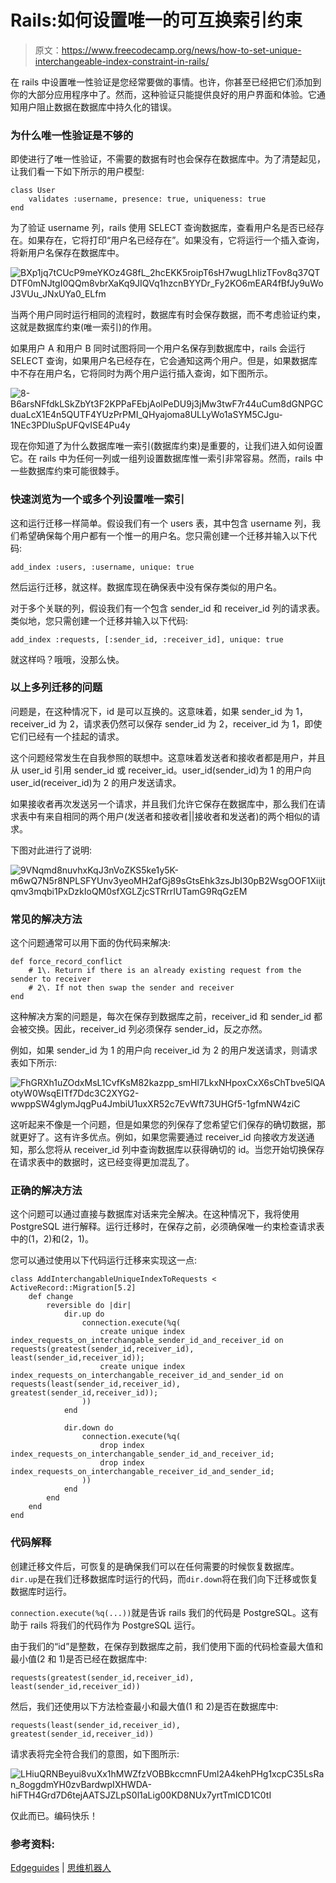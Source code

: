 # Rails:如何设置唯一的可互换索引约束

> 原文：<https://www.freecodecamp.org/news/how-to-set-unique-interchangeable-index-constraint-in-rails/>

在 rails 中设置唯一性验证是您经常要做的事情。也许，你甚至已经把它们添加到你的大部分应用程序中了。然而，这种验证只能提供良好的用户界面和体验。它通知用户阻止数据在数据库中持久化的错误。

### 为什么唯一性验证是不够的

即使进行了唯一性验证，不需要的数据有时也会保存在数据库中。为了清楚起见，让我们看一下如下所示的用户模型:

```
class User
    validates :username, presence: true, uniqueness: true
end 
```

为了验证 username 列，rails 使用 SELECT 查询数据库，查看用户名是否已经存在。如果存在，它将打印“用户名已经存在”。如果没有，它将运行一个插入查询，将新用户名保存在数据库中。

![BXp1jq7tCUcP9meYKOz4G8fL_2hcEKK5roipT6sH7wugLhIizTFov8q37QTDTF0mNJtgI0QQm8vbrXaKq9JIQVq1hzcnBYYDr_Fy2KO6mEAR4fBfJy9uWoJ3VUu_JNxUYa0_ELfm](img/4124d836f2adf3904a9a1648c3d9e2dc.png)

当两个用户同时运行相同的流程时，数据库有时会保存数据，而不考虑验证约束，这就是数据库约束(唯一索引)的作用。

如果用户 A 和用户 B 同时试图将同一个用户名保存到数据库中，rails 会运行 SELECT 查询，如果用户名已经存在，它会通知这两个用户。但是，如果数据库中不存在用户名，它将同时为两个用户运行插入查询，如下图所示。

![8-B6arsNFfdkLSkZbYt3F2KPPaFEbjAolPeDU9j3jMw3twF7r44uCum8dGNPGCduaLcX1E4n5QUTF4YUzPrPMI_QHyajoma8ULLyWo1aSYM5CJgu-1NEc3PDIuSpUFQvISE4Pu4y](img/7ed527a0b4ff0e4ce0d98c2ea264683e.png)

现在你知道了为什么数据库唯一索引(数据库约束)是重要的，让我们进入如何设置它。在 rails 中为任何一列或一组列设置数据库惟一索引非常容易。然而，rails 中一些数据库约束可能很棘手。

### 快速浏览为一个或多个列设置唯一索引

这和运行迁移一样简单。假设我们有一个 users 表，其中包含 username 列，我们希望确保每个用户都有一个惟一的用户名。您只需创建一个迁移并输入以下代码:

```
add_index :users, :username, unique: true 
```

然后运行迁移，就这样。数据库现在确保表中没有保存类似的用户名。

对于多个关联的列，假设我们有一个包含 sender_id 和 receiver_id 列的请求表。类似地，您只需创建一个迁移并输入以下代码:

```
add_index :requests, [:sender_id, :receiver_id], unique: true 
```

就这样吗？哦哦，没那么快。

### 以上多列迁移的问题

问题是，在这种情况下，id 是可以互换的。这意味着，如果 sender_id 为 1，receiver_id 为 2，请求表仍然可以保存 sender_id 为 2，receiver_id 为 1，即使它们已经有一个挂起的请求。

这个问题经常发生在自我参照的联想中。这意味着发送者和接收者都是用户，并且从 user_id 引用 sender_id 或 receiver_id。user_id(sender_id)为 1 的用户向 user_id(receiver_id)为 2 的用户发送请求。

如果接收者再次发送另一个请求，并且我们允许它保存在数据库中，那么我们在请求表中有来自相同的两个用户(发送者和接收者||接收者和发送者)的两个相似的请求。

下图对此进行了说明:

![9VNqmd8nuvhxKqJ3nVoZKS5ke1y5K-m6wQ7N5r8NPLSFYUnv3yeoMH2afGj89sGtsEhk3zsJbI30pB2WsgOOF1Xiijtqmv3mqbi1PxDzkIoQM0sfXGLZjcSTRrrIUTamG9RqGzEM](img/d75aa82b971b5695f7fcc9ced79d8d17.png)

### 常见的解决方法

这个问题通常可以用下面的伪代码来解决:

```
def force_record_conflict
    # 1\. Return if there is an already existing request from the sender to receiver 
    # 2\. If not then swap the sender and receiver
end 
```

这种解决方案的问题是，每次在保存到数据库之前，receiver_id 和 sender_id 都会被交换。因此，receiver_id 列必须保存 sender_id，反之亦然。

例如，如果 sender_id 为 1 的用户向 receiver_id 为 2 的用户发送请求，则请求表如下所示:

![FhGRXh1uZOdxMsL1CvfKsM82kazpp_smHl7LkxNHpoxCxX6sChTbve5lQAotyW0WsqEITf7Ddc3C2XYG2-wwppSW4glymJqgPu4JmbiU1uxXR52c7EvWft73UHGf5-1gfmNW4ziC](img/373e54ac0c582ebd4811f807993aa31a.png)

这听起来不像是一个问题，但是如果您的列保存了您希望它们保存的确切数据，那就更好了。这有许多优点。例如，如果您需要通过 receiver_id 向接收方发送通知，那么您将从 receiver_id 列中查询数据库以获得确切的 id。当您开始切换保存在请求表中的数据时，这已经变得更加混乱了。

### 正确的解决方法

这个问题可以通过直接与数据库对话来完全解决。在这种情况下，我将使用 PostgreSQL 进行解释。运行迁移时，在保存之前，必须确保唯一约束检查请求表中的(1，2)和(2，1)。

您可以通过使用以下代码运行迁移来实现这一点:

```
class AddInterchangableUniqueIndexToRequests < ActiveRecord::Migration[5.2]
    def change
        reversible do |dir|
            dir.up do
                connection.execute(%q(
                    create unique index index_requests_on_interchangable_sender_id_and_receiver_id on requests(greatest(sender_id,receiver_id), least(sender_id,receiver_id));
                    create unique index index_requests_on_interchangable_receiver_id_and_sender_id on requests(least(sender_id,receiver_id), greatest(sender_id,receiver_id));
                ))
            end

            dir.down do
                connection.execute(%q(
                    drop index index_requests_on_interchangable_sender_id_and_receiver_id;
                    drop index index_requests_on_interchangable_receiver_id_and_sender_id;
                ))
            end    
        end
    end
end 
```

### 代码解释

创建迁移文件后，可恢复的是确保我们可以在任何需要的时候恢复数据库。`dir.up`是在我们迁移数据库时运行的代码，而`dir.down`将在我们向下迁移或恢复数据库时运行。

`connection.execute(%q(...))`就是告诉 rails 我们的代码是 PostgreSQL。这有助于 rails 将我们的代码作为 PostgreSQL 运行。

由于我们的“id”是整数，在保存到数据库之前，我们使用下面的代码检查最大值和最小值(2 和 1)是否已经在数据库中:

```
requests(greatest(sender_id,receiver_id), least(sender_id,receiver_id)) 
```

然后，我们还使用以下方法检查最小和最大值(1 和 2)是否在数据库中:

```
requests(least(sender_id,receiver_id), greatest(sender_id,receiver_id)) 
```

请求表将完全符合我们的意图，如下图所示:

![LHiuQRNBeyui8vuXx1hMWZfzVOBBkccmnFUml2A4kehPHg1xcpC35LsRan_8oggdmYH0zvBardwpIXHWDA-hiFTH4Grd7D6tejAATSJZLpS0l1aLig00KD8NUx7yrtTmICD1C0tI](img/94319adf7670b81f4f3ded6298758475.png)

仅此而已。编码快乐！

### 参考资料:

[Edgeguides](https://edgeguides.rubyonrails.org/active_record_validations.html#uniqueness) | [思维机器人](https://thoughtbot.com/blog/the-perils-of-uniqueness-validations)